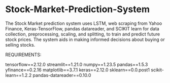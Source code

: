 # Stock-Market-Prediction-System
The Stock Market prediction system uses LSTM, web scraping from Yahoo Finance, Keras-TensorFlow, pandas datareader, and SCIKIT learn for data collection, preprocessing, scaling, and splitting, to train and predict future stock prices. The system aids in making informed decisions about buying or selling stocks.

REQUIREMENTS:

tensorflow==2.12.0
streamlit==1.21.0
numpy==1.23.5
pandas==1.5.3
yfinance==0.2.16
matplotlib==3.7.1
keras==2.12.0
sklearn==0.0.post1
scikit-learn==1.2.2
pandas-datareader==0.10.0
